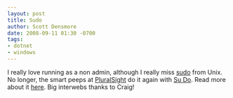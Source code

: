 ```yaml
---
layout: post
title: Sudo
author: Scott Densmore
date: 2008-09-11 01:30 -0700
tags:
- dotnet
- windows
---
```


I really love running as a non admin, although I really miss [sudo](http://en.wikipedia.org/wiki/Sudo) from Unix. No longer, the smart peeps at [PluralSight](http://www.pluralsight.com/main/) do it again with [Su Do](http://alt.pluralsight.com/wiki/default.aspx/Craig/SuDo.html). Read more about it [here](http://www.pluralsight.com/community/blogs/craig/archive/2008/09/09/announcing-sudo-for-windows.aspx). Big interwebs thanks to Craig!
